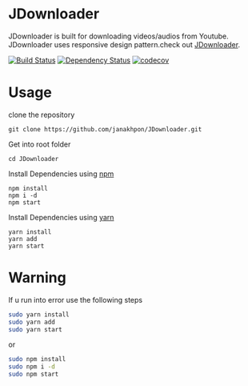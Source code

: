 # JDownloader
 JDownloader is built for downloading videos/audios from Youtube. JDownloader uses responsive design pattern.check out [JDownloader](https://github.com/janakhpon/JDownloader.git).


[![Build Status](https://secure.travis-ci.org/fent/node-ytdl.svg)](https://github.com/janakhpon/JDownloader)
[![Dependency Status](https://david-dm.org/fent/node-ytdl.svg)](https://github.com/janakhpon/JDownloader)
[![codecov](https://codecov.io/gh/fent/node-ytdl/branch/master/graph/badge.svg)](https://github.com/janakhpon/JDownloader)

# Usage

clone the repository

    git clone https://github.com/janakhpon/JDownloader.git

Get into root folder

    cd JDownloader

Install Dependencies using [npm](https://www.npmjs.com/)

    npm install
    npm i -d
    npm start

Install Dependencies using [yarn](https://yarnpkg.com/en/)

    yarn install
    yarn add
    yarn start




# Warning
If u run into error use the following steps

```bash
sudo yarn install
sudo yarn add
sudo yarn start
```
or

```bash
sudo npm install
sudo npm i -d
sudo npm start
```
